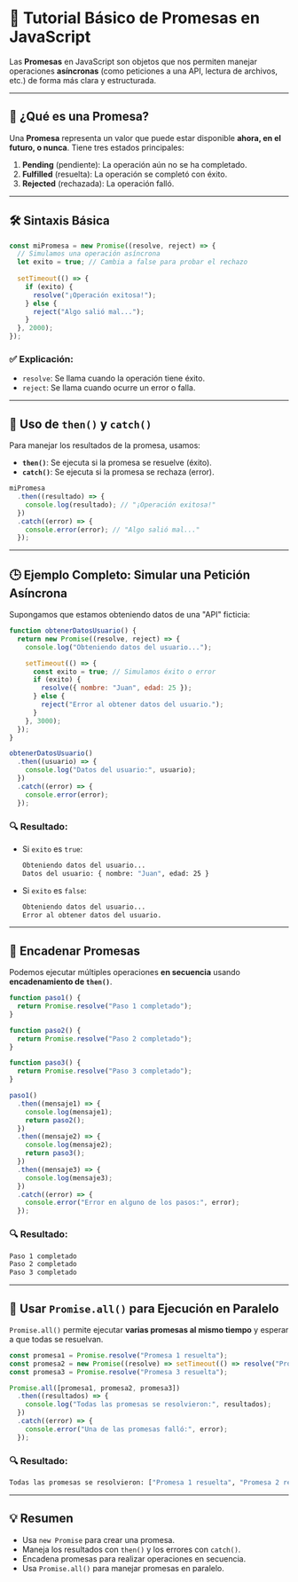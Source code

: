 # 📘 **Tutorial Básico de Promesas en JavaScript**

Las **Promesas** en JavaScript son objetos que nos permiten manejar operaciones **asíncronas** (como peticiones a una API, lectura de archivos, etc.) de forma más clara y estructurada.

---

## 🚀 **¿Qué es una Promesa?**
Una **Promesa** representa un valor que puede estar disponible **ahora, en el futuro, o nunca**. Tiene tres estados principales:

1. **Pending** (pendiente): La operación aún no se ha completado.
2. **Fulfilled** (resuelta): La operación se completó con éxito.
3. **Rejected** (rechazada): La operación falló.

---

## 🛠 **Sintaxis Básica**
```javascript
const miPromesa = new Promise((resolve, reject) => {
  // Simulamos una operación asíncrona
  let exito = true; // Cambia a false para probar el rechazo
  
  setTimeout(() => {
    if (exito) {
      resolve("¡Operación exitosa!");
    } else {
      reject("Algo salió mal...");
    }
  }, 2000);
});
```

### ✅ **Explicación**:
- `resolve`: Se llama cuando la operación tiene éxito.
- `reject`: Se llama cuando ocurre un error o falla.

---

## 🔗 **Uso de `then()` y `catch()`**
Para manejar los resultados de la promesa, usamos:

- **`then()`**: Se ejecuta si la promesa se resuelve (éxito).
- **`catch()`**: Se ejecuta si la promesa se rechaza (error).

```javascript
miPromesa
  .then((resultado) => {
    console.log(resultado); // "¡Operación exitosa!"
  })
  .catch((error) => {
    console.error(error); // "Algo salió mal..."
  });
```

---

## 🕒 **Ejemplo Completo: Simular una Petición Asíncrona**
Supongamos que estamos obteniendo datos de una "API" ficticia:

```javascript
function obtenerDatosUsuario() {
  return new Promise((resolve, reject) => {
    console.log("Obteniendo datos del usuario...");

    setTimeout(() => {
      const exito = true; // Simulamos éxito o error
      if (exito) {
        resolve({ nombre: "Juan", edad: 25 });
      } else {
        reject("Error al obtener datos del usuario.");
      }
    }, 3000);
  });
}

obtenerDatosUsuario()
  .then((usuario) => {
    console.log("Datos del usuario:", usuario);
  })
  .catch((error) => {
    console.error(error);
  });
```

### 🔍 **Resultado**:
- Si `exito` es `true`:
  ```bash
  Obteniendo datos del usuario...
  Datos del usuario: { nombre: "Juan", edad: 25 }
  ```
- Si `exito` es `false`:
  ```bash
  Obteniendo datos del usuario...
  Error al obtener datos del usuario.
  ```

---

## 🌟 **Encadenar Promesas**
Podemos ejecutar múltiples operaciones **en secuencia** usando **encadenamiento de `then()`**.

```javascript
function paso1() {
  return Promise.resolve("Paso 1 completado");
}

function paso2() {
  return Promise.resolve("Paso 2 completado");
}

function paso3() {
  return Promise.resolve("Paso 3 completado");
}

paso1()
  .then((mensaje1) => {
    console.log(mensaje1);
    return paso2();
  })
  .then((mensaje2) => {
    console.log(mensaje2);
    return paso3();
  })
  .then((mensaje3) => {
    console.log(mensaje3);
  })
  .catch((error) => {
    console.error("Error en alguno de los pasos:", error);
  });
```

### 🔍 **Resultado**:
```bash
Paso 1 completado
Paso 2 completado
Paso 3 completado
```

---

## 🔄 **Usar `Promise.all()` para Ejecución en Paralelo**
`Promise.all()` permite ejecutar **varias promesas al mismo tiempo** y esperar a que todas se resuelvan.

```javascript
const promesa1 = Promise.resolve("Promesa 1 resuelta");
const promesa2 = new Promise((resolve) => setTimeout(() => resolve("Promesa 2 resuelta"), 2000));
const promesa3 = Promise.resolve("Promesa 3 resuelta");

Promise.all([promesa1, promesa2, promesa3])
  .then((resultados) => {
    console.log("Todas las promesas se resolvieron:", resultados);
  })
  .catch((error) => {
    console.error("Una de las promesas falló:", error);
  });
```

### 🔍 **Resultado**:
```bash
Todas las promesas se resolvieron: ["Promesa 1 resuelta", "Promesa 2 resuelta", "Promesa 3 resuelta"]
```

---

## 💡 **Resumen**
- Usa `new Promise` para crear una promesa.
- Maneja los resultados con `then()` y los errores con `catch()`.
- Encadena promesas para realizar operaciones en secuencia.
- Usa `Promise.all()` para manejar promesas en paralelo.